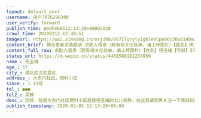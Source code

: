 ```yaml
---
layout: default_post
username: 用户7076298300
user_verify: forward
publish_time: WedFeb0512:13:20+08002020
crawl_time: 20200212-12:40:51
imageurl: https://wx2.sinaimg.cn/orj360/007ITqryly1gble95pa90j30u0140mzl.jpg,https://wx1.sinaimg.cn/orj360/007ITqryly1gble9694t5j30u0140tas.jpg
content_brief: 肺炎患者求助超话 求助人信息（若有相关化验单，请上传图片）【姓名】杨玉梅【年龄】57【所在城市】湖北武汉武昌区【所在小区、社区】大东门社区，燃料小区【患病时间】1.19号【联系方式】●●●【其他紧急联系人】吴静【病情描述】 您好，我是大东门社区燃料小区居民杨玉梅的女儿吴 ...全文
content_full_raw: 求助人信息（若有相关化验单，请上传图片）【姓名】杨玉梅【年龄】57【所在城市】湖北武汉武昌区【所在小区、社区】大东门社区，燃料小区【患病时间】1.19号【联系方式】●●●【其他紧急联系人】吴静【病情描述】您好，我是大东门社区燃料小区居民杨玉梅的女儿吴静，在此恳请您再关注一下我妈妈的情况，帮忙安排一下。我妈妈前年开始身体不好，患上高血压和糖尿病，抵抗力非常差，常年卧床，身体没力气，走不动路，2019年12月就开始时不时咳嗽，偶尔有发烧。2020年1月19号又开始咳嗽发烧，后来去多次在附近医院看病打针，1月23日在七医院进行了检查，医院告知三天后取结果，最后直到30号才给检查报告，确诊新冠病毒阳性。昨天社区说天佑医院可以收人，2.1号早上5点我爸爸妈妈就去医院排队，但是直到下午2点才说，天佑医院不具备接收病人的条件，我爸爸妈妈只能再回家等消息。我母亲现在呼吸很不顺畅，很难受，家中还有父亲，65岁了，目前虽然没发烧，天天跑外面医院，要么买药，买菜，医院，都是我爸一个人外面跑，很担心我爸也被感染，虽然我爸没发烧，但他说呼吸很堵，我也要他去做检查，他说不做，我没发烧，万一检查出来了，我精神支撑都没了，你妈怎么办，现在我只能硬着头皮冲，目前我也回不去帮不了一点忙，我爸妈不要我们回，坚决不要我们回来，我试过了所有官方渠道和能找到的信息，回复都是没床位和等消息，我知道你们也有帮忙上报，但是目前我们没有收到消息！我妈妈现在已经呼吸不畅，加上本身就有其他病的折磨，每天都非常消极，我爸爸也已经劳累的不行，处于强弩之末，真怕有一点撑不过也会出现症状。摆脱！摆脱，真希望能让我妈住上院，这样我爸可以单独隔离！我爸每天外面跑！真心好怕！拜托了！我在黄陂，现在回不去，整个过年期间都靠爸爸一人照料妈妈，出行都靠电动车，爸爸妈妈也天天吃不好睡不好，心情沮丧，在家等死，我作为女@移动叔叔@中国新闻周刊@北京晚报@国际版小助理@广州日报@环球时报@环球时报@千钧客@北京晚报@微博管理员@人民日报@人民日报@新京报我们视频@北京晚报@中国新闻周刊@中国新闻网@央视新闻@移动叔叔@姚晨@新京报我们视频@新华视点@乡村教师代言人-马云@头条新闻@头条新闻@Super铁打的菇凉@北京晚报@国际版小助理@hi多美@新华视点@北京晚报@经视直播@湖北武汉救助儿，时时刻刻心如刀割，泪如洗面，请求社区想办法给我妈妈一个床位！请求党和政府能够帮帮我的爸爸妈妈！有消息请联系我：●●●
status_url: https://m.weibo.cn/status/4468580181234959
name_: 杨玉梅
age_: 57
city_: 湖北武汉武昌区
address_: 大东门社区，燃料小区
since_: 1.19号
tel_: ●●●
tel2_: 吴静
desc_: 您好，我是大东门社区燃料小区居民杨玉梅的女儿吴静，在此恳请您再关注一下我妈妈的情况，帮忙安排一下。我妈妈前年开始身体不好，患上高血压和糖尿病，抵抗力非常差，常年卧床，身体没力气，走不动路，2019年12月就开始时不时咳嗽，偶尔有发烧。2020年1月19号又开始咳嗽发烧，后来去多次在附近医院看病打针，1月23日在七医院进行了检查，医院告知三天后取结果，最后直到30号才给检查报告，确诊新冠病毒阳性。昨天社区说天佑医院可以收人，2.1号早上5点我爸爸妈妈就去医院排队，但是直到下午2点才说，天佑医院不具备接收病人的条件，我爸爸妈妈只能再回家等消息。我母亲现在呼吸很不顺畅，很难受，家中还有父亲，65岁了，目前虽然没发烧，天天跑外面医院，要么买药，买菜，医院，都是我爸一个人外面跑，很担心我爸也被感染，虽然我爸没发烧，但他说呼吸很堵，我也要他去做检查，他说不做，我没发烧，万一检查出来了，我精神支撑都没了，你妈怎么办，现在我只能硬着头皮冲，目前我也回不去帮不了一点忙，我爸妈不要我们回，坚决不要我们回来，我试过了所有官方渠道和能找到的信息，回复都是没床位和等消息，我知道你们也有帮忙上报，但是目前我们没有收到消息！我妈妈现在已经呼吸不畅，加上本身就有其他病的折磨，每天都非常消极，我爸爸也已经劳累的不行，处于强弩之末，真怕有一点撑不过也会出现症状。摆脱！摆脱，真希望能让我妈住上院，这样我爸可以单独隔离！我爸每天外面跑！真心好怕！拜托了！我在黄陂，现在回不去，整个过年期间都靠爸爸一人照料妈妈，出行都靠电动车，爸爸妈妈也天天吃不好睡不好，心情沮丧，在家等死，我作为女@移动叔叔@中国新闻周刊@北京晚报@国际版小助理@广州日报@环球时报@环球时报@千钧客@北京晚报@微博管理员@人民日报@人民日报@新京报我们视频@北京晚报@中国新闻周刊@中国新闻网@央视新闻@移动叔叔@姚晨@新京报我们视频@新华视点@乡村教师代言人-马云@头条新闻@头条新闻@Super铁打的菇凉@北京晚报@国际版小助理@hi多美@新华视点@北京晚报@经视直播@湖北武汉救助儿，时时刻刻心如刀割，泪如洗面，请求社区想办法给我妈妈一个床位！请求党和政府能够帮帮我的爸爸妈妈！有消息请联系我●●●
publish_timestamp: 2020-02-05 12:13:20+08:00
---
```

